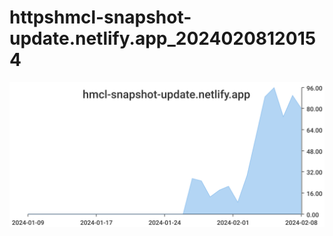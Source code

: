 # httpshmcl-snapshot-update.netlify.app_20240208120154
![httpshmcl-snapshot-update.netlify.app_20240208120154](/dailyhitssvg/httpshmcl-snapshot-update.netlify.app_20240208120154.svg)
